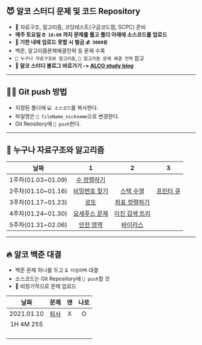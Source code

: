 ## 😈 알코 스터디 문제 및 코드 Repository

* 📃 자료구조, 알고리즘, 코딩테스트(구글코드잼, SCPC) 준비
* <b>매주 토요일 `⏰ 16:00` 까지 문제를 풀고 폴더 아래에 소스코드를 업로드</b>
* <b>🚨 기한 내에 업로드 못할 시 벌금 `💰 3000원`</b>
* 백준, 알고리즘문제해결전략 등 문제 수록
* `📕 누구나 자료구조와 알고리즘`, `📗 알고리즘 문제 해결 전략` 참고
* <b>📢 알코 스터디 블로그 바로가기 -> [ALCO study blog]()</b>

------


## 🙋‍♀ **Git push 방법**

* 지정된 폴더에 `💻 소스코드`를 복사한다.
* 파일명은 `📁 fileName_nickname`으로 변경한다.
* Git Reository에 `📎 push`한다.

------



## **📅 누구나 자료구조와 알고리즘**

| 날짜 |1|2|3|
|:-:|:-:|:-:|:-:|
|1주차(01.03~01.09)|[수 정렬하기](https://www.acmicpc.net/problem/2750)|||
|2주차(01.10~01.16)| [비밀번호 찾기](https://www.acmicpc.net/problem/17219) |   [스택 수열](https://www.acmicpc.net/problem/1874)    | [프린터 큐](https://www.acmicpc.net/problem/1966) |
|3주차(01.17~01.23)|      [로또](https://www.acmicpc.net/problem/6603)      | [좌표 정렬하기](https://www.acmicpc.net/problem/11650) ||
|4주차(01.24~01.30)| [요세푸스 문제](https://www.acmicpc.net/problem/1158)  | [이진 검색 트리](https://www.acmicpc.net/problem/5639) ||
|5주차(01.31~02.06)|   [안전 영역](https://www.acmicpc.net/problem/2468)    |    [바이러스](https://www.acmicpc.net/problem/2606)    |                                                   |

------



## 🔥 알코 백준 대결

* 백준 문제 하나를 두고 `⏳ 타임어택` 대결
* 소스코드는 Git Repository에 `📎 push`할 것
* 📣 비정기적으로 문제 업로드

|    날짜    |                     문제                      |  앤  | 나로 |
| :--------: | :-------------------------------------------: | :--: | :--: |
| 2021.01.10 | [퇴사](https://www.acmicpc.net/problem/14501) |   X  |   O  |
|                                                                     1H 4M 25S
|            |                                               |      |      |
|            |                                               |      |      |
|            |                                               |      |      |
|            |                                               |      |      |
